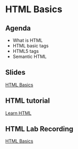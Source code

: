 # HTML Basics

## Agenda

- What is HTML
- HTML basic tags
- HTML5 tags
- Semantic HTML

## Slides

[HTML Basics](https://wwwtech.000webhostapp.com/slides/html_basics.html)

## HTML tutorial
[Learn HTML](https://www.codecademy.com/learn/learn-html)

## HTML Lab Recording
[HTML Basics](https://drive.google.com/file/d/1IOLuiVybNHOgK6M_BxVfcjznFEl7mTQb/view?usp=sharing)